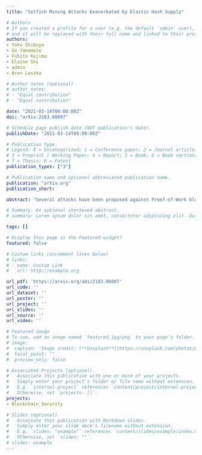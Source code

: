 ```yaml
---
title: "Selfish Mining Attacks Exacerbated by Elastic Hash Supply"

# Authors
# If you created a profile for a user (e.g. the default `admin` user), write the username (folder name) here
# and it will be replaced with their full name and linked to their profile.
authors:
- Yoko Shibuya
- Go Yamamoto
- Fuhito Kojima
- Elaine Shi
- admin
- Aron Laszka

# Author notes (optional)
# author_notes:
# - "Equal contribution"
# - "Equal contribution"

date: "2021-03-14T00:00:00Z"
doi: "arXiv:2103.08007"

# Schedule page publish date (NOT publication's date).
publishDate: "2021-03-14T00:00:00Z"

# Publication type.
# Legend: 0 = Uncategorized; 1 = Conference paper; 2 = Journal article;
# 3 = Preprint / Working Paper; 4 = Report; 5 = Book; 6 = Book section;
# 7 = Thesis; 8 = Patent
publication_types: ["3"]

# Publication name and optional abbreviated publication name.
publication: "arXiv.org"
publication_short:

abstract: "Several attacks have been proposed against Proof-of-Work blockchains, which may increase the attacker's share of mining rewards (e.g., selfish mining, block withholding). A further impact of such attacks, which has not been considered in prior work, is that decreasing the profitability of mining for honest nodes incentivizes them to stop mining or to leave the attacked chain for a more profitable one. The departure of honest nodes exacerbates the attack and may further decrease profitability and incentivize more honest nodes to leave. In this paper, we first present an empirical analysis showing that there is a statistically significant correlation between the profitability of mining and the total hash rate, confirming that miners indeed respond to changing profitability. Second, we present a theoretical analysis showing that selfish mining under such elastic hash supply leads either to the collapse of a chain, i.e., all honest nodes leaving, or to a stable equilibrium depending on the attacker's initial share."

# Summary. An optional shortened abstract.
# summary: Lorem ipsum dolor sit amet, consectetur adipiscing elit. Duis posuere tellus ac convallis placerat. Proin tincidunt magna sed ex sollicitudin condimentum.

tags: []

# Display this page in the Featured widget?
featured: false

# Custom links (uncomment lines below)
# links:
# - name: Custom Link
#   url: http://example.org

url_pdf: 'https://arxiv.org/abs/2103.08007'
url_code: ''
url_dataset: ''
url_poster: ''
url_project: ''
url_slides: ''
url_source: ''
url_video: ''

# Featured image
# To use, add an image named `featured.jpg/png` to your page's folder.
# image:
#  caption: 'Image credit: [**Unsplash**](https://unsplash.com/photos/pLCdAaMFLTE)'
#  focal_point: ""
#  preview_only: false

# Associated Projects (optional).
#   Associate this publication with one or more of your projects.
#   Simply enter your project's folder or file name without extension.
#   E.g. `internal-project` references `content/project/internal-project/index.md`.
#   Otherwise, set `projects: []`.
projects:
- Blockchain_Security

# Slides (optional).
#   Associate this publication with Markdown slides.
#   Simply enter your slide deck's filename without extension.
#   E.g. `slides: "example"` references `content/slides/example/index.md`.
#   Otherwise, set `slides: ""`.
# slides: example
---
```

